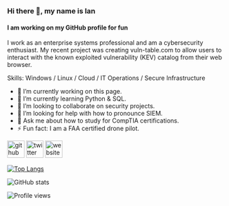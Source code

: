 ### Hi there 👋, my name is Ian
#### I am working on my GitHub profile for fun
I work as an enterprise systems professional and am a cybersecurity enthusiast. My recent project was creating vuln-table.com to allow users to interact with the known exploited vulnerability (KEV) catalog from their web browser. 

Skills: Windows / Linux / Cloud / IT Operations / Secure Infrastructure

- 🔭 I’m currently working on this page. 
- 🌱 I’m currently learning Python & SQL. 
- 👯 I’m looking to collaborate on security projects. 
- 🤔 I’m looking for help with how to pronounce SIEM. 
- 💬 Ask me about how to study for CompTIA certifications. 
- ⚡ Fun fact: I am a FAA certified drone pilot.


[<img src='https://cdn.jsdelivr.net/npm/simple-icons@3.0.1/icons/github.svg' alt='github' height='40'>](https://github.com/theianmay)  [<img src='https://cdn.jsdelivr.net/npm/simple-icons@3.0.1/icons/twitter.svg' alt='twitter' height='40'>](https://twitter.com/theianmay)  [<img src='https://cdn.jsdelivr.net/npm/simple-icons@3.0.1/icons/icloud.svg' alt='website' height='40'>](https://www.vuln-table.com/)  

[![Top Langs](https://github-readme-stats.vercel.app/api/top-langs/?username=theianmay)](https://github.com/anuraghazra/github-readme-stats)

![GitHub stats](https://github-readme-stats.vercel.app/api?username=theianmay&show_icons=true)  

![Profile views](https://gpvc.arturio.dev/theianmay)  

<!---
theianmay/theianmay is a ✨ special ✨ repository because its `README.md` (this file) appears on your GitHub profile.
You can click the Preview link to take a look at your changes.
--->
